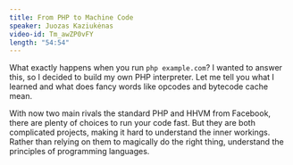 ```yaml
---
title: From PHP to Machine Code
speaker: Juozas Kaziukėnas
video-id: Tm_awZP0vFY
length: "54:54"
---
```

What exactly happens when you run `php example.com`? I wanted to answer this, so I decided to build my own PHP interpreter. Let me tell you what I learned and what does fancy words like opcodes and bytecode cache mean.

With now two main rivals the standard PHP and HHVM from Facebook, there are plenty of choices to run your code fast. But they are both complicated projects, making it hard to understand the inner workings. Rather than relying on them to magically do the right thing, understand the principles of programming languages.